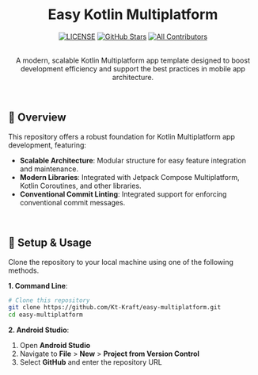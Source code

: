 <h1 align="center">Easy Kotlin Multiplatform</h1>

<div align="center">
  <a href="https://github.com/Kt-Kraft/easy-multiplatform/blob/master/LICENSE"><img src="https://img.shields.io/github/license/Kt-Kraft/easy-multiplatform?color=blue" alt="LICENSE"/></a>
  <a href="https://github.com/Kt-Kraft/easy-multiplatform/stargazers"><img src="https://img.shields.io/github/stars/Kt-Kraft/easy-multiplatform" alt="GitHub Stars"/></a>
  <a href="#contributors"><img src="https://img.shields.io/badge/all_contributors-1-orange.svg?style=flat" alt="All Contributors"/></a>
</div>

<br/>

<p align="center">
  A modern, scalable Kotlin Multiplatform app template designed to boost development efficiency and support the best practices in mobile app architecture.
</p>

<br/>

## 🚀 Overview

This repository offers a robust foundation for Kotlin Multiplatform app development, featuring:
- **Scalable Architecture**: Modular structure for easy feature integration and maintenance.
- **Modern Libraries**: Integrated with Jetpack Compose Multiplatform, Kotlin Coroutines, and other libraries.
- **Conventional Commit Linting**: Integrated support for enforcing conventional commit messages.

</br>

## 📝 Setup & Usage

Clone the repository to your local machine using one of the following methods.

**1. Command Line**:

```bash
# Clone this repository
git clone https://github.com/Kt-Kraft/easy-multiplatform.git
cd easy-multiplatform
```

**2. Android Studio**:

1. Open **Android Studio**
2. Navigate to **File** > **New** > **Project from Version Control**
3. Select **GitHub** and enter the repository URL
